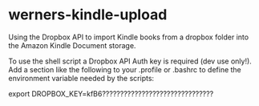 # werners-kindle-upload
Using the Dropbox API to import Kindle books from a dropbox folder into the Amazon Kindle Document storage. 

To use the shell script a Dropbox API Auth key is required (dev use only!). 
Add a section like the following to your .profile or .bashrc to define the environment variable needed by the scripts:

export DROPBOX_KEY=kfB6???????????????????????????????

